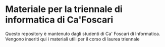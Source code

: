# Materiale per la triennale di informatica di Ca'Foscari

Questo repository è mantenuto dagli studenti di Ca' Foscari di Informatica. Vengono inseriti qui i materiali utili per il corso di laurea triennale
